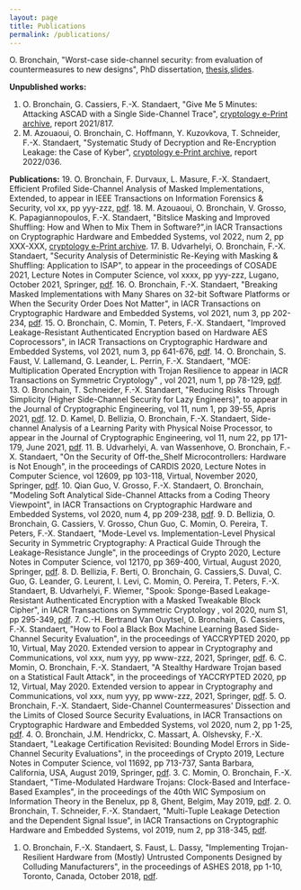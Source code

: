 ```yaml
---
layout: page
title: Publications
permalink: /publications/
---
```


O. Bronchain, "Worst-case side-channel security: from evaluation of countermeasures to new designs", PhD dissertation, [thesis](papers/thesis.pdf),[slides](slides/thesis_public.pdf).

**Unpublished works:**

1. O. Bronchain, G. Cassiers, F.-X. Standaert, "Give Me 5 Minutes: Attacking ASCAD with a Single Side-Channel Trace", [cryptology e-Print archive](https://eprint.iacr.org/2021/817), report 2021/817.
2. M. Azouaoui, O. Bronchain, C. Hoffmann, Y. Kuzovkova, T. Schneider, F.-X. Standaert, "Systematic Study of Decryption and Re-Encryption Leakage: the Case of Kyber",  [cryptology e-Print archive](https://eprint.iacr.org/2022/036), report 2022/036.

**Publications:**
19. O. Bronchain, F. Durvaux, L. Masure, F.-X. Standaert, Efficient Profiled Side-Channel Analysis of Masked Implementations, Extended, to appear in IEEE Transactions on Information Forensics & Security, vol xx, pp yyy-zzz, [pdf](https://perso.uclouvain.be/fstandae/PUBLIS/274.pdf). 
18. M. Azouaoui, O. Bronchain, V. Grosso, K. Papagiannopoulos, F.-X. Standaert, "Bitslice Masking and Improved Shuffling: How and When to Mix Them in Software?",in IACR Transactions on Cryptographic Hardware and Embedded Systems, vol 2022, num 2, pp XXX-XXX, [cryptology e-Print archive](https://eprint.iacr.org/2021/951).
17. B. Udvarhelyi, O. Bronchain, F.-X. Standaert, "Security Analysis of Deterministic Re-Keying with Masking & Shuffling: Application to ISAP", to appear in the proceedings of COSADE 2021, Lecture Notes in Computer Science, vol xxxx, pp yyy-zzz, Lugano, October 2021, Springer, [pdf](https://perso.uclouvain.be/fstandae/PUBLIS/267.pdf).
16. O. Bronchain, F.-X. Standaert, "Breaking Masked Implementations with Many Shares on 32-bit Software Platforms or When the Security Order Does Not Matter", in IACR Transactions on Cryptographic Hardware and Embedded Systems, vol 2021, num 3, pp 202-234, [pdf](https://tches.iacr.org/index.php/TCHES/article/view/8973).
15. O. Bronchain, C. Momin, T. Peters, F.-X. Standaert, "Improved Leakage-Resistant Authenticated Encryption based on Hardware AES Coprocessors", in IACR Transactions on Cryptographic Hardware and Embedded Systems, vol 2021, num 3, pp 641-676, [pdf](https://tches.iacr.org/index.php/TCHES/article/view/8988).
14. O. Bronchain, S. Faust, V. Lallemand, G. Leander, L. Perrin, F.-X. Standaert, "MOE: Multiplication Operated Encryption with Trojan Resilience to appear in IACR Transactions on Symmetric Cryptology" , vol 2021, num 1, pp 78-129, [pdf](https://tosc.iacr.org/index.php/ToSC/article/view/8834).
13. O. Bronchain, T. Schneider, F.-X. Standaert, "Reducing Risks Through Simplicity (Higher Side-Channel Security for Lazy Engineers)", to appear in the Journal of Cryptographic Engineering, vol 11, num 1, pp 39-55, Apris 2021, [pdf](https://perso.uclouvain.be/fstandae/PUBLIS/250.pdf).
12. D. Kamel, D. Bellizia, O. Bronchain, F.-X. Standaert, Side-channel Analysis of a Learning Parity with Physical Noise Processor, to appear in the Journal of Cryptographic Engineering, vol 11, num 22, pp 171-179, June 2021, [pdf](https://perso.uclouvain.be/fstandae/PUBLIS/249.pdf).
11. B. Udvarhelyi, A. van Wassenhove, O. Bronchain, F.-X. Standaert, "On the Security of Off-the_Shelf Microcontrollers: Hardware is Not Enough", in the proceedings of CARDIS 2020, Lecture Notes in Computer Science, vol 12609, pp 103-118, Virtual, November 2020, Springer, [pdf](https://perso.uclouvain.be/fstandae/PUBLIS/253.pdf).
10. Qian Guo, V. Grosso, F.-X. Standaert, O. Bronchain, "Modeling Soft Analytical Side-Channel Attacks from a Coding Theory Viewpoint", in IACR Transactions on Cryptographic Hardware and Embedded Systems, vol 2020, num 4, pp 209-238, [pdf](https://tches.iacr.org/index.php/TCHES/article/view/8682).
9. D. Bellizia, O. Bronchain, G. Cassiers, V. Grosso, Chun Guo, C. Momin, O. Pereira, T. Peters, F.-X. Standaert, "Mode-Level vs. Implementation-Level Physical Security in Symmetric Cryptography: A Practical Guide Through the Leakage-Resistance Jungle", in the proceedings of Crypto 2020, Lecture Notes in Computer Science, vol 12170, pp 369-400, Virtual, August 2020, Springer, [pdf](https://eprint.iacr.org/2020/211).
8. D. Bellizia, F. Berti, O. Bronchain, G. Cassiers,S. Duval, C. Guo, G. Leander, G. Leurent, I. Levi, C. Momin, O. Pereira, T. Peters, F.-X. Standaert, B. Udvarhelyi, F. Wiemer, "Spook: Sponge-Based Leakage-Resistant Authenticated Encryption with a Masked Tweakable Block Cipher", in IACR Transactions on Symmetric Cryptology , vol 2020, num S1, pp 295-349, [pdf](https://tosc.iacr.org/index.php/ToSC/article/view/8623).
7. C.-H. Bertrand Van Ouytsel, O. Bronchain, G. Cassiers, F.-X. Standaert, "How to Fool a Black Box Machine Learning Based Side-Channel Security Evaluation", in the proceedings of YACCRYPTED 2020, pp 10, Virtual, May 2020. Extended version to appear in Cryptography and Communications, vol xxx, num yyy, pp www-zzz, 2021, Springer, [pdf](https://perso.uclouvain.be/fstandae/PUBLIS/243b.pdf).
6. C. Momin, O. Bronchain, F.-X. Standaert, "A Stealthy Hardware Trojan based on a Statistical Fault Attack", in the proceedings of YACCRYPTED 2020, pp 12, Virtual, May 2020. Extended version to appear in Cryptography and Communications, vol xxx, num yyy, pp www-zzz, 2021, Springer, [pdf](https://perso.uclouvain.be/fstandae/PUBLIS/242b.pdf).
5. O. Bronchain, F.-X. Standaert, Side-Channel Countermeasures' Dissection and the Limits of Closed Source Security Evaluations, in IACR Transactions on Cryptographic Hardware and Embedded Systems, vol 2020, num 2, pp 1-25, [pdf](https://tches.iacr.org/index.php/TCHES/article/view/8542).
4. O. Bronchain, J.M. Hendrickx, C. Massart, A. Olshevsky, F.-X. Standaert, "Leakage Certification Revisited: Bounding Model Errors in Side-Channel Security Evaluations", in the proceedings of Crypto 2019, Lecture Notes in Computer Science, vol 11692, pp 713-737, Santa Barbara, California, USA, August 2019, Springer, [pdf](https://eprint.iacr.org/2019/132).
3. C. Momin, O. Bronchain, F.-X. Standaert, "Time-Modulated Hardware Trojans: Clock-Based and Interface-Based Examples", in the proceedings of the 40th WIC Symposium on Information Theory in the Benelux, pp 8, Ghent, Belgim, May 2019, [pdf](https://perso.uclouvain.be/fstandae/PUBLIS/220.pdf).
2. O. Bronchain, T. Schneider, F.-X. Standaert, "Multi-Tuple Leakage Detection and the Dependent Signal Issue", in IACR Transactions on Cryptographic Hardware and Embedded Systems, vol 2019, num 2, pp 318-345, [pdf](https://tches.iacr.org/index.php/TCHES/article/view/7394).
1. O. Bronchain, F.-X. Standaert, S. Faust, L. Dassy, "Implementing Trojan-Resilient Hardware from (Mostly) Untrusted Components Designed by Colluding Manufacturers", in the proceedings of ASHES 2018, pp 1-10, Toronto, Canada, October 2018, [pdf](https://perso.uclouvain.be/fstandae/PUBLIS/208.pdf).
